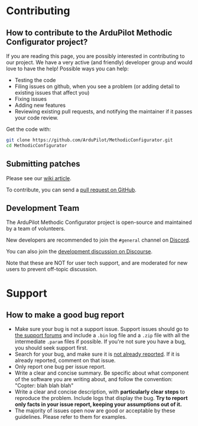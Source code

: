 # Contributing
<!--
SPDX-FileCopyrightText: 2024 Amilcar do Carmo Lucas <amilcar.lucas@iav.de>

SPDX-License-Identifier: GPL-3.0-or-later
-->

## How to contribute to the ArduPilot Methodic Configurator project?

If you are reading this page, you are possibly interested in contributing to our project.
We have a very active (and friendly) developer group and would love to have the help!
Possible ways you can help:

* Testing the code
* Filing issues on github, when you see a problem (or adding detail to existing issues that affect you)
* Fixing issues
* Adding new features
* Reviewing existing pull requests, and notifying the maintainer if it passes your code review.

Get the code with:

```bash
git clone https://github.com/ArduPilot/MethodicConfigurator.git
cd MethodicConfigurator
```

## Submitting patches

Please see our [wiki article](https://ardupilot.org/dev/docs/submitting-patches-back-to-master.html).

To contribute, you can send a [pull request on GitHub](https://github.com/ArduPilot/MethodicConfigurator/pulls).

## Development Team

The ArduPilot Methodic Configurator project is open-source and maintained by a team of volunteers.

New developers are recommended to join the `#general` channel on
[Discord](https://ardupilot.org/discord).

You can also join the
[development discussion on Discourse](https://discuss.ardupilot.org/c/development-team).

Note that these are NOT for user tech support, and are moderated
for new users to prevent off-topic discussion.

# Support

## How to make a good bug report

* Make sure your bug is not a support issue. Support issues should go to [the support forums](http://discuss.ardupilot.org/t/new-ardupilot-methodic-configurator-gui/115038/1) and include a `.bin` log file and a `.zip` file with all the intermediate `.param` files if possible. If you're not sure you have a bug, you should seek support first.
* Search for your bug, and make sure it is [not already reported](https://github.com/ArduPilot/MethodicConfigurator/issues). If it is already reported, comment on that issue.
* Only report one bug per issue report.
* Write a clear and concise summary. Be specific about what component of the software you are writing about, and follow the convention: "Copter: blah blah blah"
* Write a clear and concise description, with **particularly clear steps** to reproduce the problem. Include logs that display the bug. **Try to report only facts in your issue report, keeping your assumptions out of it.**
* The majority of issues open now are good or acceptable by these guidelines. Please refer to them for examples.
